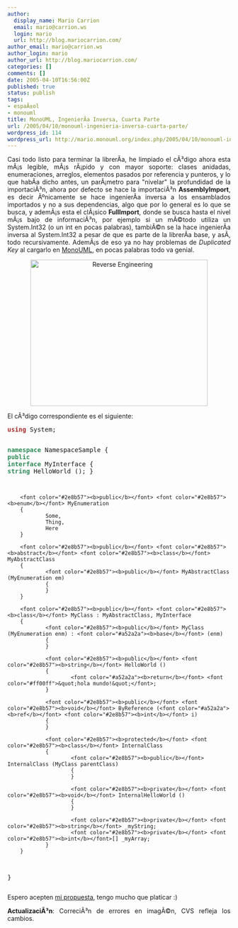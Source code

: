 ```yaml
---
author:
  display_name: Mario Carrion
  email: mario@carrion.ws
  login: mario
  url: http://blog.mariocarrion.com/
author_email: mario@carrion.ws
author_login: mario
author_url: http://blog.mariocarrion.com/
categories: []
comments: []
date: 2005-04-10T16:56:00Z
published: true
status: publish
tags:
- espaÃ±ol
- monouml
title: MonoUML, IngenierÃ­a Inversa, Cuarta Parte
url: /2005/04/10/monouml-ingenieria-inversa-cuarta-parte/
wordpress_id: 114
wordpress_url: http://mario.monouml.org/index.php/2005/04/10/monouml-ingenieria-inversa-cuarta-parte/
---
```


<div style="clear:both;"></div>
<p align="justify">Casi todo listo para terminar la librerÃ­a, he limpiado el cÃ³digo ahora esta mÃ¡s legible, mÃ¡s rÃ¡pido y con mayor soporte: clases anidadas, enumeraciones, arreglos, elementos pasados por referencia y punteros, y lo que habÃ­a dicho antes, un parÃ¡metro para "nivelar" la profundidad de la importaciÃ³n, ahora por defecto se hace la importaciÃ³n <span style="font-weight:bold;">AssemblyImport</span>, es decir Ãºnicamente se hace ingenierÃ­a inversa a los ensamblados importados y no a sus dependencias, algo que por lo general es lo que se busca, y ademÃ¡s esta el clÃ¡sico <span style="font-weight:bold;">FullImport</span>, donde se busca hasta el nivel mÃ¡s bajo de informaciÃ³n, por ejemplo si un mÃ©todo utiliza un System.Int32 (o un int en pocas palabras), tambiÃ©n se la hace ingenierÃ­a inversa al System.Int32 a pesar de que es parte de la librerÃ­a base, y asÃ­, todo recursivamente. AdemÃ¡s de eso ya no hay problemas de <span style="font-style:italic;">Duplicated Key</span> al cargarlo en <a href="http://monouml.sourceforge.net">MonoUML</a>, en pocas palabras todo va genial.</p>
<p align="center"><a href="http://monouml.sourceforge.net/screenshots/reveng.png"><img src="http://monouml.sourceforge.net/screenshots/reveng.png" width="400" height="330" title="Reverse Engineering" alt="Reverse Engineering" border="0"/></a></p>
<p align="justify">El cÃ³digo correspondiente es el siguiente:</p>
<pre>
<font color="#a52a2a"><b>using</b></font> System;

<font color="#2e8b57"><b>namespace</b></font> NamespaceSample
{
        <font color="#2e8b57"><b>public</b></font> <font color="#2e8b57"><b>interface</b></font> MyInterface
        {
                <font color="#2e8b57"><b>string</b></font> HelloWorld ();
        }

        <font color="#2e8b57"><b>public</b></font> <font color="#2e8b57"><b>enum</b></font> MyEnumeration
        {
                Some,
                Thing,
                Here
        }

        <font color="#2e8b57"><b>public</b></font> <font color="#2e8b57"><b>abstract</b></font> <font color="#2e8b57"><b>class</b></font> MyAbstractClass
        {
                <font color="#2e8b57"><b>public</b></font> MyAbstractClass (MyEnumeration em)
                {
                }
        }

        <font color="#2e8b57"><b>public</b></font> <font color="#2e8b57"><b>class</b></font> MyClass : MyAbstractClass, MyInterface
        {
                <font color="#2e8b57"><b>public</b></font> MyClass (MyEnumeration enm) : <font color="#a52a2a"><b>base</b></font> (enm)
                {
                }

                <font color="#2e8b57"><b>public</b></font> <font color="#2e8b57"><b>string</b></font> HelloWorld ()
                {
                        <font color="#a52a2a"><b>return</b></font> <font color="#ff00ff">&quot;hola mundo!&quot;</font>;
                }

                <font color="#2e8b57"><b>public</b></font> <font color="#2e8b57"><b>void</b></font> ByReference (<font color="#a52a2a"><b>ref</b></font> <font color="#2e8b57"><b>int</b></font> i)
                {
                }

                <font color="#2e8b57"><b>protected</b></font> <font color="#2e8b57"><b>class</b></font> InternalClass
                {
                        <font color="#2e8b57"><b>public</b></font> InternalClass (MyClass parentClass)
                        {
                        }

                        <font color="#2e8b57"><b>private</b></font> <font color="#2e8b57"><b>void</b></font> InternalHelloWorld ()
                        {
                        }

                        <font color="#2e8b57"><b>private</b></font> <font color="#2e8b57"><b>string</b></font> _myString;
                        <font color="#2e8b57"><b>private</b></font> <font color="#2e8b57"><b>int</b></font>[] _myArray;
                }
        }
}
</pre>
<p align="justify">Espero acepten <a href="http://www.cicol.org.mx/comas/general/proposals/35">mi propuesta</a>, tengo mucho que platicar :)</p>
<p align="justify"><span style="font-weight:bold;">ActualizaciÃ³n</span>: CorreciÃ³n de errores en imagÃ©n, CVS refleja los cambios.</p>
<div style="clear:both; padding-bottom: 0.25em;"></div>
